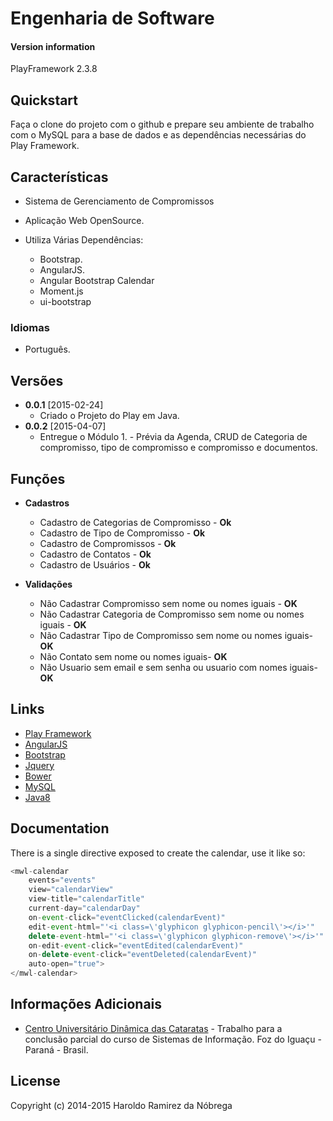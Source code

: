 # Engenharia de Software

#### Version information
PlayFramework 2.3.8

## Quickstart
Faça o clone do projeto com o github e prepare seu ambiente de trabalho com o MySQL para a base de dados e as dependências necessárias do Play Framework.

## Características

* Sistema de Gerenciamento de Compromissos
* Aplicação Web OpenSource.
* Utiliza Várias Dependências:

	* Bootstrap.
	* AngularJS.
	* Angular Bootstrap Calendar
	* Moment.js
	* ui-bootstrap


### Idiomas
* Português.

## Versões
* **0.0.1** [2015-02-24]
  * Criado o Projeto do Play em Java.
* **0.0.2** [2015-04-07]
  * Entregue o Módulo 1. - Prévia da Agenda, CRUD de Categoria de compromisso, tipo de compromisso e compromisso e documentos.

## Funções
* **Cadastros**
  * Cadastro de Categorias de Compromisso - **Ok**
  * Cadastro de Tipo de Compromisso - **Ok**
  * Cadastro de Compromissos - **Ok**
  * Cadastro de Contatos - **Ok**
  * Cadastro de Usuários - **Ok**

* **Validações**
  * Não Cadastrar Compromisso sem nome ou nomes iguais - **OK**
  * Não Cadastrar Categoria de Compromisso sem nome ou nomes iguais - **OK**
  * Não Cadastrar Tipo de Compromisso sem nome ou nomes iguais- **OK**
  * Não Contato sem nome ou nomes iguais- **OK**
  * Não Usuario sem email e sem senha ou usuario com nomes iguais- **OK**
  
## Links

* [Play Framework](https://www.playframework.com/)
* [AngularJS](https://angularjs.org/)
* [Bootstrap](http://getbootstrap.com/)
* [Jquery](http://jquery.com/)
* [Bower](http://bower.io/)
* [MySQL](http://www.mysql.com/)
* [Java8](http://www.oracle.com/technetwork/java/javase/downloads/jdk8-downloads-2133151.html)

## Documentation

There is a single directive exposed to create the calendar, use it like so:
```javascript
<mwl-calendar
    events="events"
    view="calendarView"
    view-title="calendarTitle"
    current-day="calendarDay"
    on-event-click="eventClicked(calendarEvent)"
    edit-event-html="'<i class=\'glyphicon glyphicon-pencil\'></i>'"
    delete-event-html="'<i class=\'glyphicon glyphicon-remove\'></i>'"
    on-edit-event-click="eventEdited(calendarEvent)"
    on-delete-event-click="eventDeleted(calendarEvent)"
    auto-open="true">
</mwl-calendar>
```

## Informações Adicionais
* [Centro Universitário Dinâmica das Cataratas](http://www.udc.edu.br/v3/udc/) - Trabalho para a conclusão parcial do curso de Sistemas de Informação. Foz do Iguaçu - Paraná - Brasil.

## License

Copyright (c) 2014-2015 Haroldo Ramirez da Nóbrega
